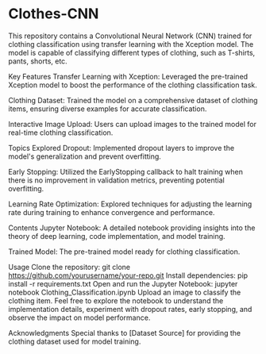 # Clothes-CNN
This repository contains a Convolutional Neural Network (CNN) trained for clothing classification using transfer learning with the Xception model. The model is capable of classifying different types of clothing, such as T-shirts, pants, shorts, etc.

Key Features
Transfer Learning with Xception: Leveraged the pre-trained Xception model to boost the performance of the clothing classification task.

Clothing Dataset: Trained the model on a comprehensive dataset of clothing items, ensuring diverse examples for accurate classification.

Interactive Image Upload: Users can upload images to the trained model for real-time clothing classification.

Topics Explored
Dropout: Implemented dropout layers to improve the model's generalization and prevent overfitting.

Early Stopping: Utilized the EarlyStopping callback to halt training when there is no improvement in validation metrics, preventing potential overfitting.

Learning Rate Optimization: Explored techniques for adjusting the learning rate during training to enhance convergence and performance.

Contents
Jupyter Notebook: A detailed notebook providing insights into the theory of deep learning, code implementation, and model training.

Trained Model: The pre-trained model ready for clothing classification.

Usage
Clone the repository: git clone https://github.com/yourusername/your-repo.git
Install dependencies: pip install -r requirements.txt
Open and run the Jupyter Notebook: jupyter notebook Clothing_Classification.ipynb
Upload an image to classify the clothing item.
Feel free to explore the notebook to understand the implementation details, experiment with dropout rates, early stopping, and observe the impact on model performance.

Acknowledgments
Special thanks to [Dataset Source] for providing the clothing dataset used for model training.
